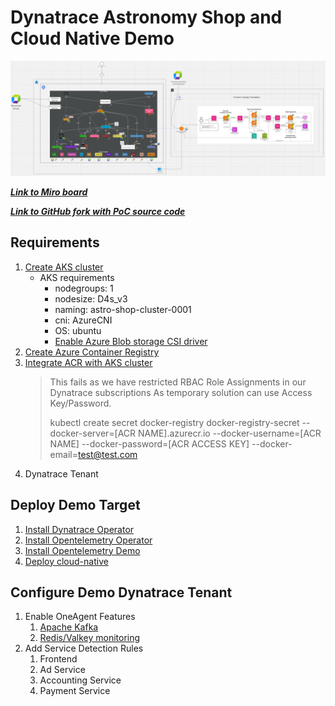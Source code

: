 # Dynatrace Astronomy Shop and Cloud Native Demo

![architecture](images/astro-shop.png)

***[Link to Miro board](https://miro.com/app/board/uXjVK1IV6fg=/)***

***[Link to GitHub fork with PoC source code](https://github.com/keyoke/opentelemetry-demo/tree/features/dynatrace-demo)***

## Requirements

1. [Create AKS cluster](https://learn.microsoft.com/en-us/azure/aks/learn/quick-kubernetes-deploy-cli)
   - AKS requirements
      - nodegroups: 1
      - nodesize: D4s_v3
      - naming: astro-shop-cluster-0001
      - cni: AzureCNI
      - OS: ubuntu
      - [Enable Azure Blob storage CSI driver](https://learn.microsoft.com/en-us/azure/aks/learn/quick-kubernetes-deploy-cli)
2. [Create Azure Container Registry](https://learn.microsoft.com/en-us/azure/aks/tutorial-kubernetes-prepare-acr?tabs=azure-cli)
3. [Integrate ACR with AKS cluster](https://learn.microsoft.com/en-us/azure/aks/cluster-container-registry-integration?tabs=azure-cli)
    > This fails as we have restricted RBAC Role Assignments in our Dynatrace subscriptions
    > As temporary solution can use Access Key/Password.
    >
    > kubectl create secret docker-registry docker-registry-secret --docker-server=[ACR NAME].azurecr.io --docker-username=[ACR NAME] --docker-password=[ACR ACCESS KEY] --docker-email=test@test.com
4. Dynatrace Tenant

## Deploy Demo Target

1. [Install Dynatrace Operator](./dynatrace-operator/README.md)
1. [Install Opentelemetry Operator](./opentelemetry-operator/README.md)
1. [Install Opentelemetry Demo](./opentelemetry-demo-k8s/README.md)
1. [Deploy cloud-native](./cloud-native/README.md)

## Configure Demo Dynatrace Tenant

1. Enable OneAgent Features
   1. [Apache Kafka](https://www.dynatrace.com/hub/detail/apache-kafka/)
   2. [Redis/Valkey monitoring](https://www.dynatrace.com/hub/detail/redis/)
2. Add Service Detection Rules
   1. Frontend
   2. Ad Service
   3. Accounting Service
   4. Payment Service
